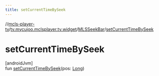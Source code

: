 ```yaml
---
title: setCurrentTimeBySeek
---
```

//[mcls-player-tv](../../../index.html)/[tv.mycujoo.mclsplayer.tv.widget](../index.html)/[MLSSeekBar](index.html)/[setCurrentTimeBySeek](set-current-time-by-seek.html)



# setCurrentTimeBySeek



[androidJvm]\
fun [setCurrentTimeBySeek](set-current-time-by-seek.html)(pos: [Long](https://kotlinlang.org/api/latest/jvm/stdlib/kotlin/-long/index.html))




